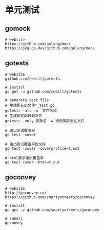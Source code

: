 # 单元测试

## gomock
    # website
    https://github.com/golang/mock
    https://pkg.go.dev/github.com/golang/mock

## gotests
    # website
    github.com/cweill/gotests

    # install
    go get -u github.com/cweill/gotests

    # generate test file
    # 生成所有到文件*_test.go
    gotests -all -w `文件名称`
    # 生成制定函数到文件
    gotests -only 函数名 -w 待测函数所在文件

    # 输出测试覆盖率
    go test -cover

    # 输出测试覆盖率到文件
    go test -cover -coverprofile=t.out

    # html展示输出覆盖率
    go tool cover -html=t.out


## goconvey
    # website
    http://goconvey.co/
    https://github.com/smartystreets/goconvey

    # install
    go get -v github.com/smartystreets/goconvey

    # shhell
    goconvey
